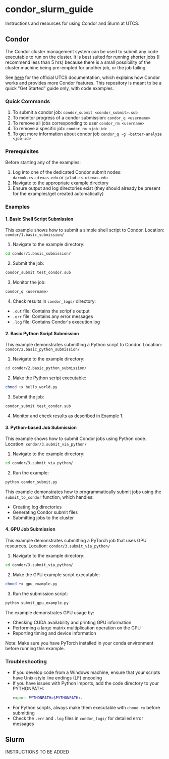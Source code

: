 # condor_slurm_guide
Instructions and resources for using Condor and Slurm at UTCS.

## Condor

The Condor cluster management system can be used to submit any code executable to run on the cluster. 
It is best suited for running shorter jobs (I recommend less than 5 hrs) because there is a small possibility of the 
cluster machine being pre-empted for another job, or the job failing. 

See [here](https://www.cs.utexas.edu/facilities/documentation/condor) for the official UTCS documentation, 
which explains how Condor works and provides more Condor features. This repository is meant to be a quick "Get Started" guide only, with code examples.

### Quick Commands
1. To submit a condor job: 
```condor_submit <condor_submit>.sub```
2. To monitor progress of a condor submission: 
```condor_q <username>```
3. To remove all jobs corresponding to user 
```condor_rm <username>```
4. To remove a specific job: 
```condor_rm <job-id>```
5. To get more information about condor job 
```condor_q -g -better-analyze <job-id>```

### Prerequisites
Before starting any of the examples:
1. Log into one of the dedicated Condor submit nodes: `darmok.cs.utexas.edu` or `jalad.cs.utexas.edu`
2. Navigate to the appropriate example directory
3. Ensure output and log directories exist (they should already be present for the examples/get created automatically)

### Examples

#### 1. Basic Shell Script Submission
This example shows how to submit a simple shell script to Condor.
Location: `condor/1.basic_submission/`

1. Navigate to the example directory:
```bash
cd condor/1.basic_submission/
```

2. Submit the job:
```bash
condor_submit test_condor.sub
```

3. Monitor the job:
```bash
condor_q <username>
```

4. Check results in `condor_logs/` directory:
- `.out` file: Contains the script's output
- `.err` file: Contains any error messages
- `.log` file: Contains Condor's execution log

#### 2. Basic Python Script Submission
This example demonstrates submitting a Python script to Condor.
Location: `condor/2.basic_python_submission/`

1. Navigate to the example directory:
```bash
cd condor/2.basic_python_submission/
```

2. Make the Python script executable:
```bash
chmod +x hello_world.py
```

3. Submit the job:
```bash
condor_submit test_condor.sub
```

4. Monitor and check results as described in Example 1.

#### 3. Python-based Job Submission
This example shows how to submit Condor jobs using Python code.
Location: `condor/3.submit_via_python/`

1. Navigate to the example directory:
```bash
cd condor/3.submit_via_python/
```

2. Run the example:
```bash
python condor_submit.py
```

This example demonstrates how to programmatically submit jobs using the `submit_to_condor` function, which handles:
- Creating log directories
- Generating Condor submit files
- Submitting jobs to the cluster

#### 4. GPU Job Submission
This example demonstrates submitting a PyTorch job that uses GPU resources.
Location: `condor/3.submit_via_python/`

1. Navigate to the example directory:
```bash
cd condor/3.submit_via_python/
```

2. Make the GPU example script executable:
```bash
chmod +x gpu_example.py
```

3. Run the submission script:
```bash
python submit_gpu_example.py
```

The example demonstrates GPU usage by:
- Checking CUDA availability and printing GPU information
- Performing a large matrix multiplication operation on the GPU
- Reporting timing and device information

Note: Make sure you have PyTorch installed in your conda environment before running this example.

### Troubleshooting
- If you develop code from a Windows machine, ensure that your scripts have Unix-style line endings (LF) encoding
- If you have issues with Python imports, add the code directory to your PYTHONPATH:
    ```bash
    export PYTHONPATH=$PYTHONPATH:.
    ```
- For Python scripts, always make them executable with `chmod +x` before submitting
- Check the `.err` and `.log` files in `condor_logs/` for detailed error messages

<!-- --------------------------------------- -->
## Slurm
 
INSTRUCTIONS TO BE ADDED